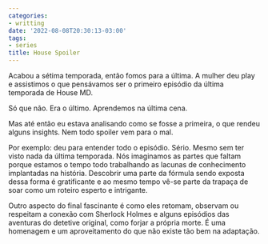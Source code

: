 ```yaml
---
categories:
- writting
date: '2022-08-08T20:30:13-03:00'
tags:
- series
title: House Spoiler
---
```


Acabou a sétima temporada, então fomos para a última. A mulher deu play e assistimos o que pensávamos ser o primeiro episódio da última temporada de House MD.

Só que não. Era o último. Aprendemos na última cena.

Mas até então eu estava analisando como se fosse a primeira, o que rendeu alguns insights. Nem todo spoiler vem para o mal.

Por exemplo: deu para entender todo o episódio. Sério. Mesmo sem ter visto nada da última temporada. Nós imaginamos as partes que faltam porque estamos o tempo todo trabalhando as lacunas de conhecimento implantadas na história. Descobrir uma parte da fórmula sendo exposta dessa forma é gratificante e ao mesmo tempo vê-se parte da trapaça de soar como um roteiro esperto e intrigante.

Outro aspecto do final fascinante é como eles retomam, observam ou respeitam a conexão com Sherlock Holmes e alguns episódios das aventuras do detetive original, como forjar a própria morte. É uma homenagem e um aproveitamento do que não existe tão bem na adaptação.